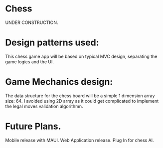 # Chess
UNDER CONSTRUCTION.



# Design patterns used:
This chess game app will be based on typical MVC design, separating the game logics and the UI. 



# Game Mechanics design:
The data structure for the chess board will be a simple 1 dimension array size: 64.
I avoided using 2D array as it could get complicated to implement the legal moves validation algorithmn. 



# Future Plans.
Mobile release with MAUI.
Web Application release. 
Plug In for chess AI. 

